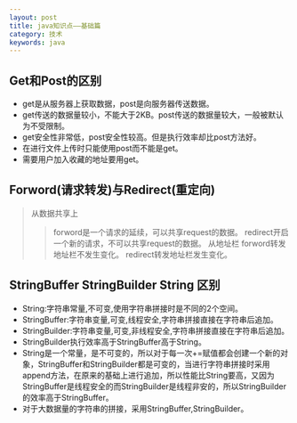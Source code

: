 ```yaml
---
layout: post
title: java知识点——基础篇
category: 技术
keywords: java
---
```


## Get和Post的区别

- get是从服务器上获取数据，post是向服务器传送数据。
- get传送的数据量较小，不能大于2KB。post传送的数据量较大，一般被默认为不受限制。
- get安全性非常低，post安全性较高。但是执行效率却比post方法好。
- 在进行文件上传时只能使用post而不能是get。
- 需要用户加入收藏的地址要用get。

## Forword(请求转发)与Redirect(重定向)

> 从数据共享上
> > forword是一个请求的延续，可以共享request的数据。
> > redirect开启一个新的请求，不可以共享request的数据。
> 从地址栏
> > forword转发地址栏不发生变化。
> > redirect转发地址栏发生变化。

## StringBuffer StringBuilder String 区别

- String:字符串常量,不可变,使用字符串拼接时是不同的2个空间。
- StringBuffer:字符串变量,可变,线程安全,字符串拼接直接在字符串后追加。
- StringBuilder:字符串变量,可变,非线程安全,字符串拼接直接在字符串后追加。
- StringBuilder执行效率高于StringBuffer高于String。
- String是一个常量，是不可变的，所以对于每一次+=赋值都会创建一个新的对象，StringBuffer和StringBuilder都是可变的，当进行字符串拼接时采用append方法，在原来的基础上进行追加，所以性能比String要高，又因为StringBuffer是线程安全的而StringBuilder是线程非安的，所以StringBuilder的效率高于StringBuffer。
- 对于大数据量的字符串的拼接，采用StringBuffer,StringBuilder。
